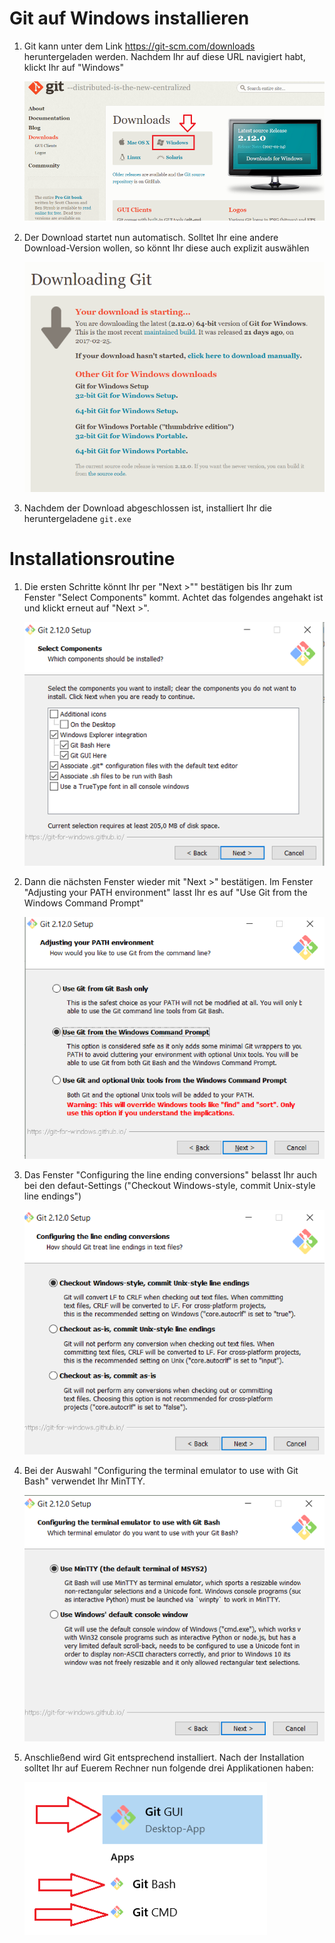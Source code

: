 # Git auf Windows installieren

1. Git kann unter dem Link https://git-scm.com/downloads heruntergeladen werden. Nachdem Ihr auf diese URL navigiert habt, klickt Ihr auf "Windows"

    ![git-step1](res/git-step1.png "Git herunterladen")

2. Der Download startet nun automatisch. Solltet Ihr eine andere Download-Version wollen, so könnt Ihr diese auch explizit auswählen

    ![git-step2](res/git-step2.png "Git für Windows herunterladen")

3. Nachdem der Download abgeschlossen ist, installiert Ihr die heruntergeladene `git.exe`


# Installationsroutine
1. Die ersten Schritte könnt Ihr per "Next >"" bestätigen bis Ihr zum Fenster
"Select Components" kommt. Achtet das folgendes angehakt ist und klickt erneut auf "Next >".

    ![git-step3](res/git-step3.png "Komponenten wählen")

2. Dann die nächsten Fenster wieder mit "Next >" bestätigen.
Im Fenster "Adjusting your PATH environment" lasst Ihr es auf
"Use Git from the Windows Command Prompt"

    ![git-step4](res/git-step4.png "Installation konfigurieren")


3. Das Fenster "Configuring the line ending conversions"  belasst Ihr auch bei den defaut-Settings ("Checkout Windows-style, commit Unix-style line endings")

    ![git-step5](res/git-step5.png "Checkout Einstellungen")


4. Bei der Auswahl "Configuring the terminal emulator to use with Git Bash"
verwendet Ihr MinTTY.

    ![git-step6](res/git-step6.png "Bash konfigurieren")


5. Anschließend wird Git entsprechend installiert. Nach der Installation solltet Ihr auf Euerem Rechner nun folgende drei Applikationen haben:

    ![git-step7](res/git-step7.png "Startmenü nach erfolgreicher Installation")

